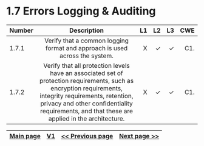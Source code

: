 # 1.7 Errors Logging & Auditing

| Number       | Description     | L1    		| L2         | L3 		   | CWE		|
| :------------- | :----------: | -----------: | -----------:|-----------:| -----------:|
|  1.7.1 | Verify that a common logging format and approach is used across the system.| X	 | ✓   | ✓   | C1. |
|  1.7.2 | Verify that all protection levels have an associated set of protection requirements, such as encryption requirements, integrity requirements, retention, privacy and other confidentiality requirements, and that these are applied in the architecture. | X	 | ✓   | ✓   | C1. |


[Main page](../README.md) | [V1](README.md) | [<< Previous page](v1.6%20Cryptographic.mdd) |  [Next page >>](v1.8%20Data_Protection.md)
| --- | --- | --- | --- |
